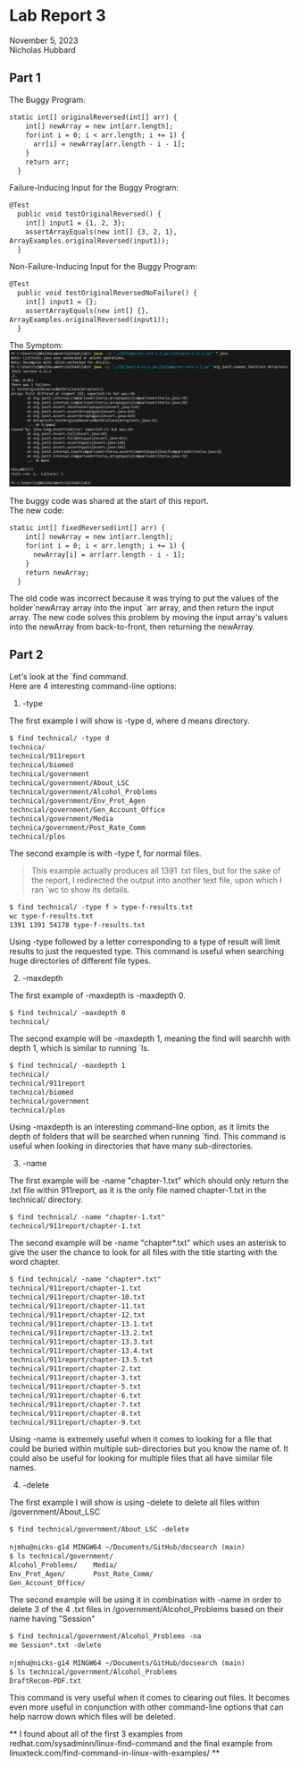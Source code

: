 # __Lab Report 3__  
November 5, 2023  
Nicholas Hubbard  

## Part 1
The Buggy Program:  
~~~
static int[] originalReversed(int[] arr) {
    int[] newArray = new int[arr.length];
    for(int i = 0; i < arr.length; i += 1) {
      arr[i] = newArray[arr.length - i - 1];
    }
    return arr;
  }
~~~  


Failure-Inducing Input for the Buggy Program:  
~~~
@Test
  public void testOriginalReversed() {
    int[] input1 = {1, 2, 3};
    assertArrayEquals(new int[] {3, 2, 1}, ArrayExamples.originalReversed(input1));
  }
~~~  

Non-Failure-Inducing Input for the Buggy Program:  
~~~
@Test
  public void testOriginalReversedNoFailure() {
    int[] input1 = {};
    assertArrayEquals(new int[] {}, ArrayExamples.originalReversed(input1));
  }
~~~

The Symptom:  
![Code](report3screenshot1.png)  

The buggy code was shared at the start of this report.    
The new code:
~~~
static int[] fixedReversed(int[] arr) {
    int[] newArray = new int[arr.length];
    for(int i = 0; i < arr.length; i += 1) {
      newArray[i] = arr[arr.length - i - 1];
    }
    return newArray;
  }
~~~

The old code was incorrect because it was trying to put the values of the holder\`newArray array into the input \`arr array, and then return the input array. The new code solves this problem by moving the input array's values into the newArray from back-to-front, then returning the newArray.  

## Part 2  
Let's look at the `find command.  
Here are 4 interesting command-line options:  

1. -type

The first example I will show is -type d, where d means directory.  
~~~
$ find technical/ -type d
technica/
technical/911report
technical/biomed
technical/government
technical/government/About_LSC
technical/government/Alcohol_Problems
technical/government/Env_Prot_Agen
techncial/government/Gen_Account_Office
technical/government/Media
technica/government/Post_Rate_Comm
technical/plos
~~~
The second example is with -type f, for normal files.
>This example actually produces all 1391 .txt files, but for the sake of the report, I redirected the output into another text file, upon which I ran `wc to show its details.
~~~
$ find technical/ -type f > type-f-results.txt
wc type-f-results.txt
1391 1391 54178 type-f-results.txt
~~~

Using -type followed by a letter corresponding to a type of result will limit results to just the requested type. This command is useful when searching huge directories of different file types.  

2. -maxdepth  

The first example of -maxdepth is -maxdepth 0.
~~~
$ find technical/ -maxdepth 0
technical/
~~~
The second example will be -maxdepth 1, meaning the find will searchh with depth 1, which is similar to running `ls.
~~~
$ find technical/ -maxdepth 1
technical/
technical/911report
technical/biomed
technical/government
technical/plos
~~~

Using -maxdepth is an interesting command-line option, as it limits the depth of folders that will be searched when running `find. This command is useful when looking in directories that have many sub-directories.  

3. -name

The first example will be -name "chapter-1.txt" which should only return the .txt file within 911report, as it is the only file named chapter-1.txt in the technical/ directory.
~~~
$ find technical/ -name "chapter-1.txt"
technical/911report/chapter-1.txt
~~~
The second example will be -name "chapter*.txt" which uses an asterisk to give the user the chance to look for all files with the title starting with the word chapter.
~~~
$ find technical/ -name "chapter*.txt"
technical/911report/chapter-1.txt
technical/911report/chapter-10.txt
technical/911report/chapter-11.txt
technical/911report/chapter-12.txt
technical/911report/chapter-13.1.txt
technical/911report/chapter-13.2.txt
technical/911report/chapter-13.3.txt
technical/911report/chapter-13.4.txt
technical/911report/chapter-13.5.txt
technical/911report/chapter-2.txt
technical/911report/chapter-3.txt
technical/911report/chapter-5.txt
technical/911report/chapter-6.txt
technical/911report/chapter-7.txt
technical/911report/chapter-8.txt
technical/911report/chapter-9.txt
~~~

Using -name is extremely useful when it comes to looking for a file that could be buried within multiple sub-directories but you know the name of. It could also be useful for looking for multiple files that all have similar file names.  

4. -delete

The first example I will show is using -delete to delete all files within /government/About_LSC
~~~
$ find technical/government/About_LSC -delete

njmhu@nicks-g14 MINGW64 ~/Documents/GitHub/docsearch (main)
$ ls technical/government/
Alcohol_Problems/    Media/
Env_Prot_Agen/       Post_Rate_Comm/
Gen_Account_Office/
~~~
The second example will be using it in combination with -name in order to delete 3 of the 4 .txt files in /government/Alcohol_Problems based on their name having "Session"
~~~
$ find technical/government/Alcohol_Problems -na
me Session*.txt -delete

njmhu@nicks-g14 MINGW64 ~/Documents/GitHub/docsearch (main)
$ ls technical/government/Alcohol_Problems
DraftRecom-PDF.txt
~~~

This command is very useful when it comes to clearing out files. It becomes even more useful in conjunction with other command-line options that can help narrow down which files will be deleted.  

** I found about all of the first 3 examples from redhat.com/sysadminn/linux-find-command and the final example from linuxteck.com/find-command-in-linux-with-examples/ **
